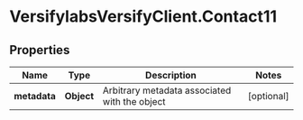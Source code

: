 # VersifylabsVersifyClient.Contact11

## Properties

Name | Type | Description | Notes
------------ | ------------- | ------------- | -------------
**metadata** | **Object** | Arbitrary metadata associated with the object | [optional] 



